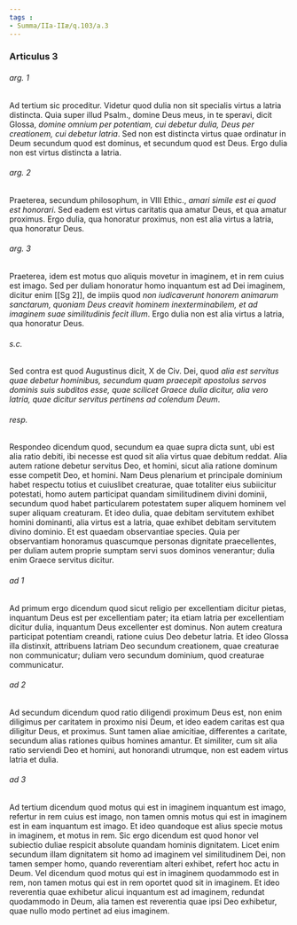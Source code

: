```yaml
---
tags : 
- Summa/IIa-IIæ/q.103/a.3
---
```


### Articulus 3

###### arg. 1
Ad tertium sic proceditur. Videtur quod dulia non sit specialis virtus a latria distincta. Quia super illud Psalm., domine Deus meus, in te speravi, dicit Glossa, *domine omnium per potentiam, cui debetur dulia, Deus per creationem, cui debetur latria*. Sed non est distincta virtus quae ordinatur in Deum secundum quod est dominus, et secundum quod est Deus. Ergo dulia non est virtus distincta a latria.

###### arg. 2
Praeterea, secundum philosophum, in VIII Ethic., *amari simile est ei quod est honorari*. Sed eadem est virtus caritatis qua amatur Deus, et qua amatur proximus. Ergo dulia, qua honoratur proximus, non est alia virtus a latria, qua honoratur Deus.

###### arg. 3
Praeterea, idem est motus quo aliquis movetur in imaginem, et in rem cuius est imago. Sed per duliam honoratur homo inquantum est ad Dei imaginem, dicitur enim [[Sg 2]], de impiis quod *non iudicaverunt honorem animarum sanctarum, quoniam Deus creavit hominem inexterminabilem, et ad imaginem suae similitudinis fecit illum*. Ergo dulia non est alia virtus a latria, qua honoratur Deus.

###### s.c.
Sed contra est quod Augustinus dicit, X de Civ. Dei, quod *alia est servitus quae debetur hominibus, secundum quam praecepit apostolus servos dominis suis subditos esse, quae scilicet Graece dulia dicitur, alia vero latria, quae dicitur servitus pertinens ad colendum Deum*.

###### resp.
Respondeo dicendum quod, secundum ea quae supra dicta sunt, ubi est alia ratio debiti, ibi necesse est quod sit alia virtus quae debitum reddat. Alia autem ratione debetur servitus Deo, et homini, sicut alia ratione dominum esse competit Deo, et homini. Nam Deus plenarium et principale dominium habet respectu totius et cuiuslibet creaturae, quae totaliter eius subiicitur potestati, homo autem participat quandam similitudinem divini dominii, secundum quod habet particularem potestatem super aliquem hominem vel super aliquam creaturam. Et ideo dulia, quae debitam servitutem exhibet homini dominanti, alia virtus est a latria, quae exhibet debitam servitutem divino dominio. Et est quaedam observantiae species. Quia per observantiam honoramus quascumque personas dignitate praecellentes, per duliam autem proprie sumptam servi suos dominos venerantur; dulia enim Graece servitus dicitur.

###### ad 1
Ad primum ergo dicendum quod sicut religio per excellentiam dicitur pietas, inquantum Deus est per excellentiam pater; ita etiam latria per excellentiam dicitur dulia, inquantum Deus excellenter est dominus. Non autem creatura participat potentiam creandi, ratione cuius Deo debetur latria. Et ideo Glossa illa distinxit, attribuens latriam Deo secundum creationem, quae creaturae non communicatur; duliam vero secundum dominium, quod creaturae communicatur.

###### ad 2
Ad secundum dicendum quod ratio diligendi proximum Deus est, non enim diligimus per caritatem in proximo nisi Deum, et ideo eadem caritas est qua diligitur Deus, et proximus. Sunt tamen aliae amicitiae, differentes a caritate, secundum alias rationes quibus homines amantur. Et similiter, cum sit alia ratio serviendi Deo et homini, aut honorandi utrumque, non est eadem virtus latria et dulia.

###### ad 3
Ad tertium dicendum quod motus qui est in imaginem inquantum est imago, refertur in rem cuius est imago, non tamen omnis motus qui est in imaginem est in eam inquantum est imago. Et ideo quandoque est alius specie motus in imaginem, et motus in rem. Sic ergo dicendum est quod honor vel subiectio duliae respicit absolute quandam hominis dignitatem. Licet enim secundum illam dignitatem sit homo ad imaginem vel similitudinem Dei, non tamen semper homo, quando reverentiam alteri exhibet, refert hoc actu in Deum. Vel dicendum quod motus qui est in imaginem quodammodo est in rem, non tamen motus qui est in rem oportet quod sit in imaginem. Et ideo reverentia quae exhibetur alicui inquantum est ad imaginem, redundat quodammodo in Deum, alia tamen est reverentia quae ipsi Deo exhibetur, quae nullo modo pertinet ad eius imaginem.

